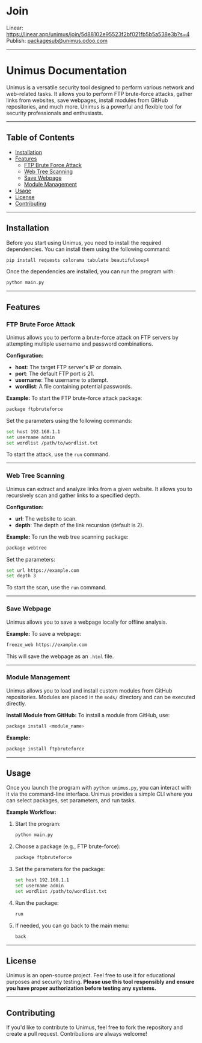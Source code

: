 # Join

Linear: https://linear.app/unimus/join/5d88102e95523f2bf021fb5b5a538e3b?s=4
Publish: packagesub@unimus.odoo.com

---
# Unimus Documentation

Unimus is a versatile security tool designed to perform various network and web-related tasks. It allows you to perform FTP brute-force attacks, gather links from websites, save webpages, install modules from GitHub repositories, and much more. Unimus is a powerful and flexible tool for security professionals and enthusiasts.

---

## Table of Contents
- [Installation](#installation)
- [Features](#features)
  - [FTP Brute Force Attack](#ftp-brute-force-attack)
  - [Web Tree Scanning](#web-tree-scanning)
  - [Save Webpage](#save-webpage)
  - [Module Management](#module-management)
- [Usage](#usage)
- [License](#license)
- [Contributing](#contributing)

---

## Installation

Before you start using Unimus, you need to install the required dependencies. You can install them using the following command:

```bash
pip install requests colorama tabulate beautifulsoup4
```

Once the dependencies are installed, you can run the program with:

```bash
python main.py
```

---

## Features

### FTP Brute Force Attack

Unimus allows you to perform a brute-force attack on FTP servers by attempting multiple username and password combinations.

**Configuration:**
- **host**: The target FTP server's IP or domain.
- **port**: The default FTP port is 21.
- **username**: The username to attempt.
- **wordlist**: A file containing potential passwords.

**Example:**
To start the FTP brute-force attack package:

```bash
package ftpbruteforce
```

Set the parameters using the following commands:

```bash
set host 192.168.1.1
set username admin
set wordlist /path/to/wordlist.txt
```

To start the attack, use the `run` command.

---

### Web Tree Scanning

Unimus can extract and analyze links from a given website. It allows you to recursively scan and gather links to a specified depth.

**Configuration:**
- **url**: The website to scan.
- **depth**: The depth of the link recursion (default is 2).

**Example:**
To run the web tree scanning package:

```bash
package webtree
```

Set the parameters:

```bash
set url https://example.com
set depth 3
```

To start the scan, use the `run` command.

---

### Save Webpage

Unimus allows you to save a webpage locally for offline analysis.

**Example:**
To save a webpage:

```bash
freeze_web https://example.com
```

This will save the webpage as an `.html` file.

---

### Module Management

Unimus allows you to load and install custom modules from GitHub repositories. Modules are placed in the `mods/` directory and can be executed directly.

**Install Module from GitHub:**
To install a module from GitHub, use:

```bash
package install <module_name>
```

**Example:**
```bash
package install ftpbruteforce
```

---

## Usage

Once you launch the program with `python unimus.py`, you can interact with it via the command-line interface. Unimus provides a simple CLI where you can select packages, set parameters, and run tasks.

**Example Workflow:**
1. Start the program:
   ```bash
   python main.py
   ```

2. Choose a package (e.g., FTP brute-force):
   ```bash
   package ftpbruteforce
   ```

3. Set the parameters for the package:
   ```bash
   set host 192.168.1.1
   set username admin
   set wordlist /path/to/wordlist.txt
   ```

4. Run the package:
   ```bash
   run
   ```

5. If needed, you can go back to the main menu:
   ```bash
   back
   ```

---

## License

Unimus is an open-source project. Feel free to use it for educational purposes and security testing. **Please use this tool responsibly and ensure you have proper authorization before testing any systems.**

---

## Contributing

If you'd like to contribute to Unimus, feel free to fork the repository and create a pull request. Contributions are always welcome!
